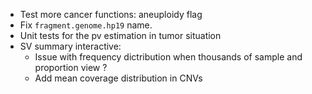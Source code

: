 + Test more cancer functions: aneuploidy flag
+ Fix `fragment.genome.hp19` name.
+ Unit tests for the pv estimation in tumor situation
+ SV summary interactive:
    + Issue with frequency dictribution when thousands of sample and proportion view ?
    + Add mean coverage distribution in CNVs

